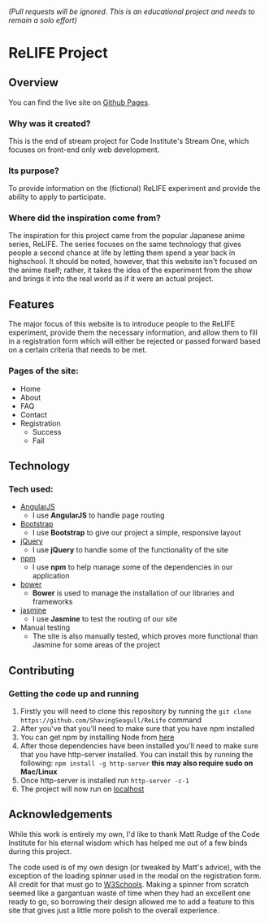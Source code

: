 ###### (Pull requests will be ignored. This is an educational project and needs to remain a solo effort)

# ReLIFE Project

## Overview

You can find the live site on [Github Pages](https://shavingseagull.github.io/ReLife/).

### Why was it created?

This is the end of stream project for Code Institute's Stream One, which focuses on front-end only web development.

### Its purpose?

To provide information on the (fictional) ReLIFE experiment and provide the ability to apply to participate.

### Where did the inspiration come from?

The inspiration for this project came from the popular Japanese anime series, ReLIFE. The series focuses on the same
technology that gives people a second chance at life by letting them spend a year back in highschool. It should be noted,
however, that this website isn't focused on the anime itself; rather, it takes the idea of the experiment from the show and
brings it into the real world as if it were an actual project.

## Features

The major focus of this website is to introduce people to the ReLIFE experiment, provide them the necessary information, and
allow them to fill in a registration form which will either be rejected or passed forward based on a certain criteria that
needs to be met.

### Pages of the site:
- Home
- About
- FAQ
- Contact
- Registration
	- Success
	- Fail

## Technology

### Tech used:
- [AngularJS](https://angularjs.org/)
	- I use **AngularJS** to handle page routing
- [Bootstrap](https://getbootstrap.com/)
	- I use **Bootstrap** to give our project a simple, responsive layout
- [jQuery](https://jquery.com/)
	- I use **jQuery** to handle some of the functionality of the site
- [npm](https://www.npmjs.com/)
	- I use **npm** to help manage some of the dependencies in our application
- [bower](https://bower.io/)
	- **Bower** is used to manage the installation of our libraries and frameworks
- [jasmine](https://jasmine.github.io/)
	- I use **Jasmine** to test the routing of our site
- Manual testing
	- The site is also manually tested, which proves more functional than Jasmine for some areas of the project

## Contributing

### Getting the code up and running
1. Firstly you will need to clone this repository by running the ```git clone https://github.com/ShavingSeagull/ReLife``` command
2. After you've that you'll need to make sure that you have npm installed
  1. You can get npm by installing Node from [here](https://nodejs.org/en/)
4. After those dependencies have been installed you'll need to make sure that you have http-server installed. You can install this by running the following: ```npm install -g http-server``` **this may also require sudo on Mac/Linux**
5. Once http-server is installed run ```http-server -c-1```
6. The project will now run on [localhost](http://127.0.0.1:8080)

## Acknowledgements

While this work is entirely my own, I'd like to thank Matt Rudge of the Code Institute for his eternal wisdom which has helped
me out of a few binds during this project.

The code used is of my own design (or tweaked by Matt's advice), with the exception of the loading spinner used in the modal
on the registration form. All credit for that must go to [W3Schools](https://www.w3schools.com/). Making a spinner from scratch seemed like a gargantuan waste of time when they had an excellent one ready to go, so borrowing their design allowed me to add a feature to this site that gives just a little
more polish to the overall experience.
